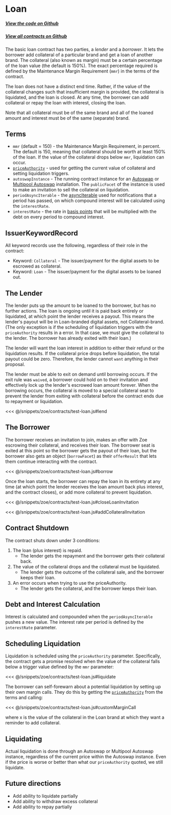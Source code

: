 # Loan

<Zoe-Version/>

##### [View the code on Github](https://github.com/Agoric/agoric-sdk/tree/master/packages/zoe/src/contracts/loan)
##### [View all contracts on Github](https://github.com/Agoric/agoric-sdk/tree/master/packages/zoe/src/contracts)

The basic loan contract has two parties, a *lender* and a *borrower*.
It lets the borrower add collateral of a particular brand and get a
loan of another brand. The collateral (also known as margin) must be a
certain percentage of the loan value (the default is 150%). The exact
percentage required is defined by the Maintenance Margin Requirement
(`mmr`) in the terms of the contract.

The loan does not have a distinct end time. Rather, if the
value of the collateral changes such that insufficient margin is
provided, the collateral is liquidated, and the loan is closed. At any
time, the borrower can add collateral or repay the loan with interest,
closing the loan. 

Note that all collateral must be of the same brand and all of the
loaned amount and interest must be of the same (separate) brand.

## Terms
* `mmr` (default = 150) - the Maintenance Margin Requirement, in
   percent. The default is 150, meaning that collateral should be
   worth at least 150% of the loan. If the value of the collateral
   drops below `mmr`, liquidation can occur.
* [`priceAuthority`](/zoe/guide/price-authority.md) - used for getting the current value of
   collateral and setting liquidation triggers.
* `autoswapInstance` - The running contract instance for an
   [Autoswap](./autoswap.md) or [Multipool
   Autoswap](./multipoolAutoswap.md) installation. The `publicFacet`
   of the instance is used to make an invitation to sell the
   collateral on liquidation.
* `periodAsyncIterable` - the [asyncIterable](https://javascript.info/async-iterators-generators) used for notifications
   that a period has passed, on which compound interest will be
   calculated using the `interestRate`.
* `interestRate` - the rate in [basis points](https://www.investopedia.com/terms/b/basispoint.asp) that will be multiplied
   with the debt on every period to compound interest.

## IssuerKeywordRecord

All keyword records use the following, regardless of their role in
the contract:

* Keyword: `Collateral` - The issuer/payment for the digital assets to be
   escrowed as collateral.
* Keyword: `Loan` - The issuer/payment for the digital assets to be loaned
   out.

## The Lender

The lender puts up the amount to be loaned to the borrower, but has no
further actions. The loan is ongoing until it is paid back entirely or
liquidated, at which point the lender receives a payout. This means
the lender's payout will be in Loan-branded digital assets,
not Collateral-brand. (The only exception is if the scheduling
of liquidation triggers with the `priceAuthority` results in a error. In
that case, we must give the collateral to the lender.
The borrower has already exited with their loan.)

The lender will want the loan interest in addition to either their refund
or the liquidation results. If the collateral price drops
before liquidation, the total payout could be zero.
Therefore, the lender cannot `want` anything in their proposal.

The lender must be able to exit on demand until borrowing occurs. If
the exit rule was `waived`, a borrower could hold on to their
invitation and effectively lock up the lender's escrowed loan amount
forever.  When the borrowing occurs, the collateral is moved to a
special collateral seat to prevent the lender from exiting with
collateral before the contract ends due to repayment or liquidation.

<<< @/snippets/zoe/contracts/test-loan.js#lend

## The Borrower

The borrower receives an invitation to join, makes an offer with Zoe
escrowing their collateral, and receives their loan. The borrower seat
is exited at this point so the borrower gets the payout of their loan,
but the borrower also gets an object (`borrowFacet`) as their `offerResult` that
lets them continue interacting with the contract.

<<< @/snippets/zoe/contracts/test-loan.js#borrow

Once the loan starts, the borrower can repay the loan in its
entirety at any time (at which point the lender receives the loan amount back plus
interest, and the contract closes), or add more collateral to prevent
liquidation.

<<< @/snippets/zoe/contracts/test-loan.js#closeLoanInvitation

<<< @/snippets/zoe/contracts/test-loan.js#addCollateralInvitation

## Contract Shutdown

The contract shuts down under 3 conditions:
1. The loan (plus interest) is repaid.
   * The lender gets the repayment and the borrower gets
    their collateral back.
2. The value of the collateral drops and the collateral must be
   liquidated.
   * The lender gets the outcome of the collateral sale, and the borrower keeps their loan.
3. An error occurs when trying to use the priceAuthority.
   * The lender gets the collateral, and the borrower keeps their loan.

## Debt and Interest Calculation 

Interest is calculated and compounded when the
`periodAsyncIterable` pushes a new value. The interest rate per period
is defined by the `interestRate` parameter.

## Scheduling Liquidation

Liquidation is scheduled using the `priceAuthority` parameter.
Specifically, the contract gets a promise resolved when the value of the
collateral falls below a trigger value defined by the `mmr` parameter: 

<<< @/snippets/zoe/contracts/test-loan.js#liquidate

The borrower can self-forewarn about a potential liquidation by setting up their own margin calls.
They do this by getting the [`priceAuthority`](/zoe/guide/price-authority.md) from the terms and calling:

<<< @/snippets/zoe/contracts/test-loan.js#customMarginCall

where x is the value of the collateral in the Loan brand at which they
want a reminder to add collateral.

## Liquidating

Actual liquidation is done through an Autoswap or Multipool Autoswap
instance, regardless of the current price within the Autoswap
instance. Even if the price is worse or better than what our `priceAuthority`
quoted, we still liquidate.

## Future directions
* Add ability to liquidate partially
* Add ability to withdraw excess collateral
* Add ability to repay partially

